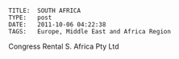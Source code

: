     
    TITLE: 	SOUTH AFRICA	
    TYPE: 	post	
    DATE: 	2011-10-06 04:22:38	
    TAGS: 	Europe, Middle East and Africa Region	




Congress Rental S. Africa Pty Ltd



